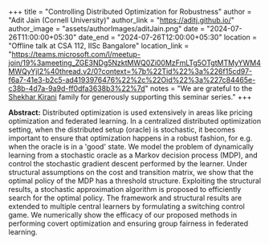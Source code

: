 +++
title = "Controlling Distributed Optimization for Robustness"
author = "Adit Jain (Cornell University)"
author_link = "https://aditj.github.io/"
author_image = "assets/authorImages/aditJain.png"
date = "2024-07-26T11:00:00+05:30"
date_end = "2024-07-26T12:00:00+05:30"
location = "Offline talk at CSA 112, IISc Bangalore"
location_link = "https://teams.microsoft.com/l/meetup-join/19%3ameeting_ZGE3NDg5NzktMWQ0Zi00MzFmLTg5OTgtMTMyYWM4MWQyYjI2%40thread.v2/0?context=%7b%22Tid%22%3a%226f15cd97-f6a7-41e3-b2c5-ad4193976476%22%2c%22Oid%22%3a%227c84465e-c38b-4d7a-9a9d-ff0dfa3638b3%22%7d"
notes = "We are grateful to the <a href = "https://www.accel.com/people/shekhar-kirani" target= "_blank">Shekhar Kirani</a> family for generously supporting this seminar series."
+++

<b>Abstract:</b>
Distributed optimization is used extensively in areas like pricing optimization and federated learning. In a 
centralized distributed optimization setting, when the distributed setup (oracle) is stochastic, it becomes 
important to ensure that optimization happens in a robust fashion, for e.g. when the oracle is in a 'good' state. 
We model the problem of dynamically learning from a stochastic oracle as a Markov decision process (MDP), and control 
the stochastic gradient descent performed by the learner. Under structural assumptions on the cost and transition 
matrix, we show that the optimal policy of the MDP has a threshold structure. Exploiting the structural results, a 
stochastic approximation algorithm is proposed to efficiently search for the optimal policy. The framework and 
structural results are extended to multiple central learners by formulating a switching control game. We numerically 
show the efficacy of our proposed methods in performing covert optimization and ensuring group fairness in federated 
learning.